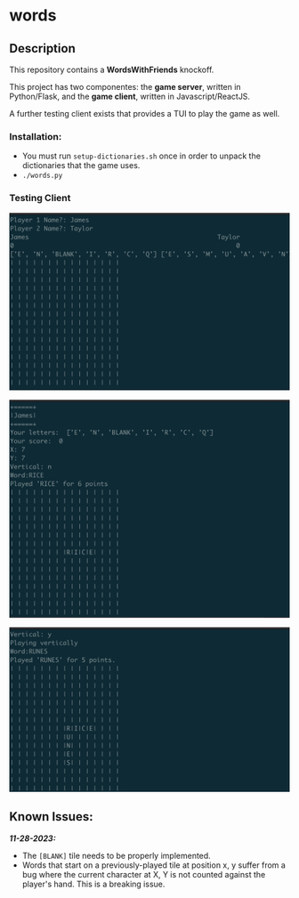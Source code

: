# words


## Description

This repository contains a **WordsWithFriends** knockoff. 

This project has two componentes: the **game server**, written in Python/Flask, and the **game client**, written in Javascript/ReactJS.

A further testing client exists that provides a TUI to play the game as well.


### Installation:

- You must run `setup-dictionaries.sh` once in order to unpack the dictionaries that the game uses.
- `./words.py`

### Testing Client

![Play1](etc/play0.png)

![Play2](etc/play1.png)

![Play3](etc/play2.png)

## Known Issues:

___11-28-2023:___
- The `[BLANK]` tile needs to be properly implemented.
- Words that start on a previously-played tile at position x, y suffer from a bug where the current character at X, Y is not counted against the player's hand. This is a breaking issue.
